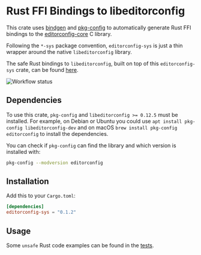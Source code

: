 # Rust FFI Bindings to libeditorconfig

This crate uses [bindgen](https://crates.io/crates/bindgen) and [pkg-config](https://crates.io/crates/pkg-config) to automatically generate Rust FFI bindings to the [editorconfig-core](https://github.com/editorconfig/editorconfig-core-c) C library.

Following the `*-sys` package convention, `editorconfig-sys` is just a thin wrapper around the native `libeditorconfig` library.

The safe Rust bindings to `libeditorconfig`, built on top of this `editorconfig-sys` crate, can be found [here](https://github.com/toblux/editorconfig-rs).

![Workflow status](https://github.com/toblux/editorconfig-sys/actions/workflows/test.yml/badge.svg)

## Dependencies

To use this crate, `pkg-config` and `libeditorconfig >= 0.12.5` must be installed. For example, on Debian or Ubuntu you could use `apt install pkg-config libeditorconfig-dev` and on macOS `brew install pkg-config editorconfig` to install the dependencies.

You can check if `pkg-config` can find the library and which version is installed with:

```sh
pkg-config --modversion editorconfig
```

## Installation

Add this to your `Cargo.toml`:

```toml
[dependencies]
editorconfig-sys = "0.1.2"
```

## Usage

Some `unsafe` Rust code examples can be found in the [tests](tests/editorconfig_sys.rs).
